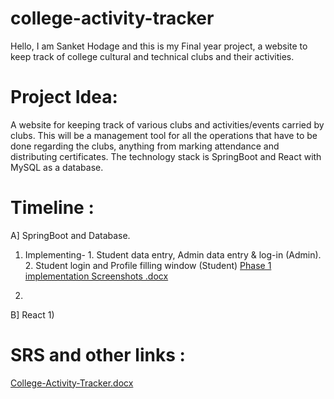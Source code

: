# college-activity-tracker
Hello, I am Sanket Hodage and this is my Final year project, a website to keep track of college cultural and technical clubs and their activities.

# Project Idea: 
A website for keeping track of various clubs and activities/events carried by clubs. This will be a management tool for all the operations that have to be done regarding the clubs, anything from marking attendance and distributing certificates. The technology stack is SpringBoot and React with MySQL as a database.

# Timeline :
A] SpringBoot and Database.
1) Implementing- 1. Student data entry, Admin data entry & log-in (Admin).  2. Student login and Profile filling window (Student)
   [Phase 1 implementation Screenshots .docx](https://github.com/GhostSanket14/college-activity-tracker/files/13527752/Phase.1.docx)

2) 

B] React
1) 

# SRS and other links :
[College-Activity-Tracker.docx](https://github.com/GhostSanket14/college-activity-tracker/files/13434961/College-Activity-Tracker.docx)
